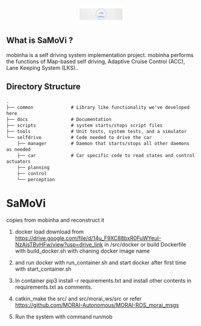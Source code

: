 <p align="center">
  <img height="50" src="/docs/image/Web_Photo_Editor.jpg"/>
</p>

## What is SaMoVi ?

mobinha is a self driving system implementation project.
mobinha performs the functions of Map-based self driving, Adaptive Cruise Control (ACC), Lane Keeping System (LKS)..

Directory Structure
-----
    .
    ├── common              # Library like functionality we've developed here
    ├── docs                # Documentation
    ├── scripts             # system starts/stops script files
    ├── tools               # Unit tests, system tests, and a simulator
    └── selfdrive           # Code needed to drive the car
        ├── manager         # Daemon that starts/stops all other daemons as needed
        ├── car             # Car specific code to read states and control actuators
        ├── planning        
        ├── control 
        └── perception
        
# SaMoVi
copies from mobinha and reconstruct it

1. docker load download from https://drive.google.com/file/d/14u_F9XC88bxR0FuWYeuI-NzAjsTByHFw/view?usp=drive_link in /src/docker or build Dockerfile with build_docker.sh with chaning docker image name

2. and run docker with run_container.sh and start docker after first time with start_container.sh

3. In container pip3 install -r requirements.txt and install other contents in requirements.txt as comments.

4. catkin_make the src/ and src/morai_ws/src or refer https://github.com/MORAI-Autonomous/MORAI-ROS_morai_msgs

5. Run the system with command runmob
